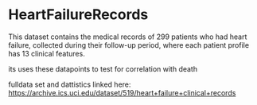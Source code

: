 # HeartFailureRecords
This dataset contains the medical records of 299 patients who had heart failure, collected during their follow-up period, where each patient profile has 13 clinical features.

its uses these datapoints to test for correlation with death

fulldata set and dattistics linked here:
https://archive.ics.uci.edu/dataset/519/heart+failure+clinical+records

